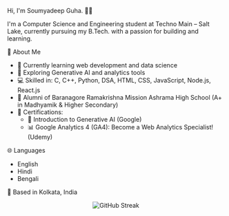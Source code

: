 Hi, I'm Soumyadeep Guha. 👨‍💻

I'm a Computer Science and Engineering student at Techno Main – Salt Lake, currently pursuing my B.Tech. with a passion for building and learning.

📌 About Me  
- 🚀 Currently learning web development and data science  
- 🤖 Exploring Generative AI and analytics tools  
- 💻 Skilled in: C, C++, Python, DSA, HTML, CSS, JavaScript, Node.js, React.js  
- 🏫 Alumni of Baranagore Ramakrishna Mission Ashrama High School (A+ in Madhyamik & Higher Secondary)  
- 📜 Certifications:  
  - 🧠 Introduction to Generative AI (Google)  
  - 📊 Google Analytics 4 (GA4): Become a Web Analytics Specialist! (Udemy)

🌐 Languages  
- English  
- Hindi  
- Bengali  

📍 Based in Kolkata, India

<p align="center">
  <img src="https://github-readme-streak-stats.herokuapp.com?user=yourusername&theme=material-palenight&hide_border=false" alt="GitHub Streak"/>
</p>
